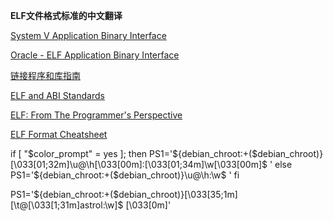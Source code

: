 **ELF文件格式标准的中文翻译**

[System V Application Binary Interface](http://www.sco.com/developers/gabi/latest/contents.html)

[Oracle - ELF Application Binary Interface](https://docs.oracle.com/cd/E37838_01/html/E36783/glcfv.html#scrolltoc)

[链接程序和库指南](https://docs.oracle.com/cd/E26926_01/html/E25910/index.html)

[ELF and ABI Standards](https://refspecs.linuxbase.org/)

[ELF: From The Programmer's Perspective](http://beefchunk.com/documentation/sys-programming/binary_formats/elf/elf_from_the_programmers_perspective/elf.html)

[ELF Format Cheatsheet](https://gist.github.com/DtxdF/e6d940271e0efca7e0e2977723aec360)


if [ "$color_prompt" = yes ]; then
    PS1='${debian_chroot:+($debian_chroot)}\[\033[01;32m\]\u@\h\[\033[00m\]:\[\033[01;34m\]\w\[\033[00m\]\$ '
else
    PS1='${debian_chroot:+($debian_chroot)}\u@\h:\w\$ '
fi


PS1='${debian_chroot:+($debian_chroot)}\[\033[35;1m\][\t@\[\033[1;31m\]astrol:\w]\$ \[\033[0m\]'
